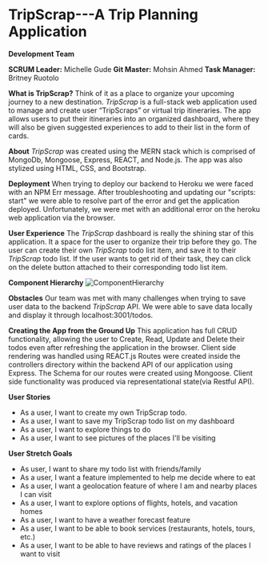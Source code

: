 # TripScrap---A Trip Planning Application

**Development Team**

**SCRUM Leader:** Michelle Gude 
**Git Master:** Mohsin Ahmed 
**Task Manager:** Britney Ruotolo 

**What is TripScrap?**
Think of it as a place to organize your upcoming journey to a new destination. 
*TripScrap* is a full-stack web application used to manage and create user “TripScraps” or virtual trip itineraries. 
The app allows users to put their itineraries into an organized dashboard, where they will also be given suggested experiences to add to their list in the form of cards.

**About**
*TripScrap* was created using the MERN stack which is comprised of MongoDb, Mongoose, Express, REACT, and Node.js. The app was also stylized using HTML, CSS, and Bootstrap.  

**Deployment**
When trying to deploy our backend to Heroku we were faced with an NPM Err message. After troubleshooting and updating our "scripts: start" we were able to resolve part of the error and get the application deployed. Unfortunately, we were met with an additional error on the heroku web application via the browser.  

**User Experience**
The *TripScrap* dashboard is really the shining star of this application. It a space for the user to organize their trip before they go. The user can create their own *TripScrap* todo list item, and save it to their *TripScrap* todo list. If the user wants to get rid of their task, they can click on the delete button attached to their corresponding todo list item.  

**Component Hierarchy**
![ComponentHierarchy](https://i.ibb.co/3WFVtH9/2021-02-10-01-58-49-Trip-Scrap-Figma.png)

**Obstacles**
Our team was met with many challenges when trying to save user data to the backend *TripScrap* API.
We were able to save data locally and display it through localhost:3001/todos. 

**Creating the App from the Ground Up**
This application has full CRUD functionality, allowing the user to Create, Read, 
Update and Delete their todos even after refreshing the application in the browser. 
Client side rendering was handled using REACT.js 
Routes were created inside the controllers directory within the backend API of our application using Express. The Schema for our routes were created using Mongoose. 
Client side functionality was produced via representational state(via Restful API).

**User Stories**
* As a user, I want to create my own TripScrap todo. 
* As a user, I want to save my TripScrap todo list on my dashboard
* As a user, I want to explore things to do
* As a user, I want to see pictures of the places I'll be visiting

**User Stretch Goals** 
* As user, I want to share my todo list with friends/family
* As a user, I want a feature implemented to help me decide where to eat
* As a user, I want a geolocation feature of where I am and nearby places I can visit
* As a user, I want to explore options of flights, hotels, and vacation homes
* As a user, I want to have a weather forecast feature
* As a user, I want to be able to book services (restaurants, hotels, tours, etc.)
* As a user, I want to be able to have reviews and ratings of the places I want to visit












